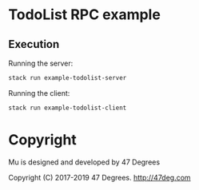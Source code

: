 # TodoList RPC example

## Execution

Running the server:

```bash
stack run example-todolist-server
```

Running the client:

```bash
stack run example-todolist-client
```

[comment]: # (Start Copyright)
# Copyright

Mu is designed and developed by 47 Degrees

Copyright (C) 2017-2019 47 Degrees. <http://47deg.com>

[comment]: # (End Copyright)